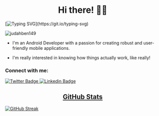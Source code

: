 <h1 align="center">Hi there! 👋🏾</h1>

[![Typing SVG](https://readme-typing-svg.herokuapp.com?size=22&color=31d47d&lines=I'm+an+Android+Developer!)](https://git.io/typing-svg)
<p align="left"> <img src="https://komarev.com/ghpvc/?username=judahben149&label=Profile%20views&color=31d47d&style=flat" alt="judahben149" /> </p>

- I'm an Android Developer with a passion for creating robust and user-friendly mobile applications.

- I'm really interested in knowing how things actually work, like really!

<h3 align="left">Connect with me:</h3>

<div id="badges" align="left">
   <a href= "https://twitter.com/judahben149">
 <img src= "https://img.shields.io/badge/Twitter-a826e4?logo=twitter&logoColor=white" alt= "Twitter Badge">
  </a>
  <a href="https://linkedin.com/in/judahben149">
 <img src= "https://img.shields.io/badge/Linkedin-a826e4?logo=linkedin&logoColor=white" alt= "Linkedin Badge">
</div>

   
<h2 align= "center"> GitHub Stats </h2>
  
  [![GitHub Streak](https://github-readme-streak-stats.herokuapp.com?user=judahben149&theme=green_nur&date_format=M%20j%5B%2C%20Y%5D&border=31D47D)](https://git.io/streak-stats)
<!--   [![Top Langs](https://github-readme-stats.vercel.app/api/top-langs/?username=judahben149&theme=dark)](https://github.com/anuraghazra/github-readme-stats)
  
<img height="180em" src="https://github-readme-stats.vercel.app/api?username=judahben149&show_icons=true&hide_border=true&&count_private=true&include_all_commits=true&show_icons=true&theme=dark" /> -->
   
   
   
<!-- <p align="left">
<a href="https://twitter.com/judahben149" target="blank"><img align="center" src="https://raw.githubusercontent.com/rahuldkjain/github-profile-readme-generator/master/src/images/icons/Social/twitter.svg" alt="judahben149" height="30" width="40" /></a>
<a href="https://linkedin.com/in/judahben149" target="blank"><img align="center" src="https://raw.githubusercontent.com/rahuldkjain/github-profile-readme-generator/master/src/images/icons/Social/linked-in-alt.svg" alt="judahben149" height="30" width="40" /></a>
</p> -->



<!-- <h3 align="left">Languages and Tools:</h3>
<p align="left"> <a href="https://developer.android.com" target="_blank" rel="noreferrer"> <img src="https://raw.githubusercontent.com/devicons/devicon/master/icons/android/android-original-wordmark.svg" alt="android" width="40" height="40"/> </a> <a href="https://www.arduino.cc/" target="_blank" rel="noreferrer"> <img src="https://cdn.worldvectorlogo.com/logos/arduino-1.svg" alt="arduino" width="40" height="40"/> </a> <a href="https://www.w3schools.com/css/" target="_blank" rel="noreferrer"> <img src="https://raw.githubusercontent.com/devicons/devicon/master/icons/css3/css3-original-wordmark.svg" alt="css3" width="40" height="40"/> </a> <a href="https://www.w3.org/html/" target="_blank" rel="noreferrer"> <img src="https://raw.githubusercontent.com/devicons/devicon/master/icons/html5/html5-original-wordmark.svg" alt="html5" width="40" height="40"/> </a> <a href="https://kotlinlang.org" target="_blank" rel="noreferrer"> <img src="https://www.vectorlogo.zone/logos/kotlinlang/kotlinlang-icon.svg" alt="kotlin" width="40" height="40"/> </a> </p>


<p>&nbsp;<img align="center" src="https://github-readme-stats.vercel.app/api?username=judahben149&show_icons=true&locale=en" alt="judahben149" /></p>



<p><img align="left" src="https://github-readme-stats.vercel.app/api/top-langs?username=judahben149&show_icons=true&locale=en&layout=compact" alt="judahben149" /></p> -->
